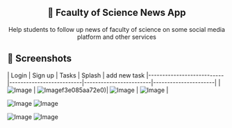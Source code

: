 


 <h2 align="center">📱 Fcaulty of Science News App</h2>
<p align="center">
 Help students to follow up news of faculty of science on some social media platform and other services
</p>


## 📸 Screenshots

| Login              | Sign up            | Tasks           | Splash           | add new task
|---------------------------|--------------------------|------------------------|----------------------|
| ![Image](https://github.com/user-attachments/assets/73d28067-6c4d-4394-a78a-47277047a9ff) | ![Image](https://github.com/user-attachments/assets/39a9dcf1-e69e-470c-bbe3-e31bf59d2647)f3e085aa72e0)| ![Image](https://github.com/user-attachments/assets/89b06103-7aac-4d54-82e5-db432ba5502b) | ![Image](https://github.com/user-attachments/assets/17444358-2b11-4b77-96ca-358d3bcca3c9) |








![Image](https://github.com/user-attachments/assets/89b06103-7aac-4d54-82e5-db432ba5502b)
![Image](https://github.com/user-attachments/assets/da86aefd-22b6-4976-a68c-486c75c82592)

![Image](https://github.com/user-attachments/assets/0dd650f1-3854-4091-a0b2-3362128565c4)
![Image](https://github.com/user-attachments/assets/17444358-2b11-4b77-96ca-358d3bcca3c9)
 
